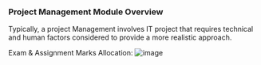 ### Project Management Module Overview

Typically, a project Management involves IT project that requires technical and human factors considered to provide a more realistic approach.

Exam & Assignment Marks Allocation:
![image](https://github.com/TheDaniel3131/project-management-notes-and-others/assets/71692327/6bfa91e4-0427-40f9-921a-c0148a90429b)
